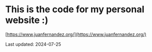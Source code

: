 # This is the code for my personal website :)

[https://www.juanfernandez.org/](https://www.juanfernandez.org/)

Last updated: 2024-07-25